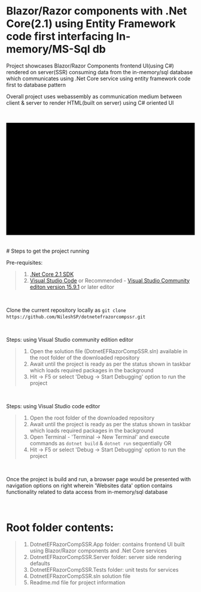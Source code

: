 # Blazor/Razor components with .Net Core(2.1) using Entity Framework code first interfacing In-memory/MS-Sql db 

Project showcases Blazor/Razor Components frontend UI(using C#) rendered on server(SSR) consuming data from the in-memory/sql database which communicates using .Net Core service using entity framework code first to database pattern

Overall project uses webassembly as communication medium between client & server to render HTML(built on server) using C# oriented UI

<br/>

![alt text](https://github.com/NileshSP/dotnetefrazorcompssr/blob/master/screenshot.gif "Working example..")

<br/>
# Steps to get the project running

Pre-requisites:

>1. [.Net Core 2.1 SDK](https://www.microsoft.com/net/download/dotnet-core/2.1)
>2. [Visual Studio Code](https://code.visualstudio.com/) or Recommended - [Visual Studio Community editon version 15.9.1](https://visualstudio.microsoft.com/vs/community/) or later editor

<br/>

Clone the current repository locally as
 `git clone https://github.com/NileshSP/dotnetefrazorcompssr.git`

<br/>

Steps: using Visual Studio community edition editor
>1. Open the solution file (DotnetEFRazorCompSSR.sln) available in the root folder of the downloaded repository
>2. Await until the project is ready as per the status shown in taskbar which loads required packages in the background
>3. Hit -> F5 or select 'Debug -> Start Debugging' option to run the project

<br/>

Steps: using Visual Studio code editor
>1. Open the root folder of the downloaded repository 
>2. Await until the project is ready as per the status shown in taskbar which loads required packages in the background
>3. Open Terminal - 'Terminal -> New Terminal' and execute commands as `dotnet build` & `dotnet run` sequentially
OR
>4. Hit -> F5 or select 'Debug -> Start Debugging' option to run the project

<br/>

Once the project is build and run, a browser page would be presented with navigation options on right wherein 'Websites data' option contains functionality related to data access from in-memory/sql database

<br/>

# Root folder contents: 
>1. DotnetEFRazorCompSSR.App folder: contains frontend UI built using Blazor/Razor components and .Net Core services
>2. DotnetEFRazorCompSSR.Server folder: server side rendering defaults
>3. DotnetEFRazorCompSSR.Tests folder: unit tests for services
>4. DotnetEFRazorCompSSR.sln solution file
>5. Readme.md file for project information

